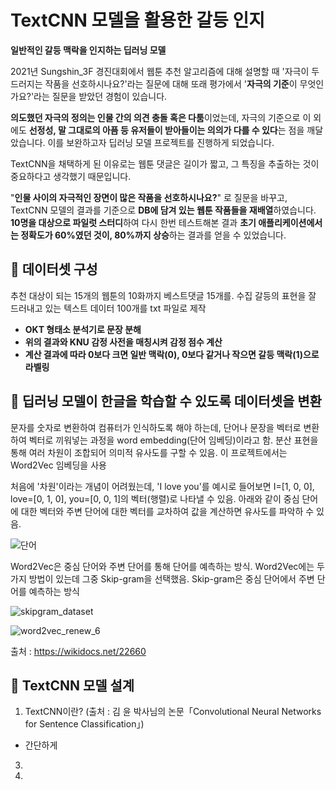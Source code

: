 # TextCNN 모델을 활용한 갈등 인지
**일반적인 갈등 맥락을 인지하는 딥러닝 모델**

2021년 Sungshin_3F 경진대회에서 웹툰 추천 알고리즘에 대해 설명할 때
'자극이 두드러지는 작품을 선호하시나요?'라는 질문에 대해 또래 평가에서
'**자극의 기준**이 무엇인가요?'라는 질문을 받았던 경험이 있습니다.

**의도했던 자극의 정의는 인물 간의 의견 충돌 혹은 다툼**이었는데,
자극의 기준으로 이 외에도 **선정성, 말 그대로의 아픔 등 유저들이 받아들이는 의의가 다를 수 있다**는 점을 깨달았습니다. 이를 보완하고자 딥러닝 모델 프로젝트를 진행하게 되었습니다.

TextCNN을 채택하게 된 이유로는 웹툰 댓글은 길이가 짧고, 그 특징을 추출하는 것이 중요하다고 생각했기 때문입니다.

"**인물 사이의 자극적인 장면이 많은 작품을 선호하시나요?**"
로 질문을 바꾸고, TextCNN 모델의 결과를 기준으로 **DB에 담겨 있는 웹툰 작품들을 재배열**하였습니다. **10명을 대상으로 파일럿 스터디**하여 다시 한번 테스트해본 결과 **초기 애플리케이션에서는 정확도가 60%였던 것이, 80%까지 상승**하는 결과를 얻을 수 있었습니다.

## 📌 데이터셋 구성

추천 대상이 되는 15개의 웹툰의 10화까지 베스트댓글 15개를. 수집 갈등의 표현을 잘 드러내고 있는 텍스트 데이터 100개를 txt 파일로 제작

- **OKT 형태소 분석기로 문장 분해**
- **위의 결과와 KNU 감정 사전을 매칭시켜 감정 점수 계산**
- **계산 결과에 따라 0보다 크면 일반 맥락(0), 0보다 같거나 작으면 갈등 맥락(1)으로 라벨링**

## 📌 딥러닝 모델이 한글을 학습할 수 있도록 데이터셋을 변환
문자를 숫자로 변환하여 컴퓨터가 인식하도록 해야 하는데, 단어나 문장을 벡터로 변환하여 벡터로 끼워넣는 과정을 word embedding(단어 임베딩)이라고 함. 분산 표현을 통해 여러 차원이 조합되어 의미적 유사도를 구할 수 있음.
이 프로젝트에서는 Word2Vec 임베딩을 사용

처음에 '차원'이라는 개념이 어려웠는데, 'I love you'를 예시로 들어보면 I=[1, 0, 0], love=[0, 1, 0], you=[0, 0, 1]의 벡터(행렬)로 나타낼 수 있음. 아래와 같이 중심 단어에 대한 벡터와 주변 단어에 대한 벡터를 교차하여 값을 계산하면 유사도를 파악하 수 있음.

![단어](https://github.com/SemiKwon/TextCNN/assets/76101347/00ba00db-ad49-47a5-83a3-22cb80c315ef)

Word2Vec은 중심 단어와 주변 단어를 통해 단어를 예측하는 방식. Word2Vec에는 두 가지 방법이 있는데 그중 Skip-gram을 선택했음. Skip-gram은 중심 단어에서 주변 단어를 예측하는 방식

![skipgram_dataset](https://github.com/SemiKwon/TextCNN/assets/76101347/4b5fc202-11cc-46f6-867f-9f3ecb5060a0)

![word2vec_renew_6](https://github.com/SemiKwon/TextCNN/assets/76101347/16e929a4-2c67-4acc-802b-f60d46418cf1)

출처 : https://wikidocs.net/22660

## 📌 TextCNN 모델 설계

1) TextCNN이란? (출처 :  김 윤 박사님의 논문「Convolutional Neural Networks for Sentence Classification」)
* 간단하게 
3) 
4) 
